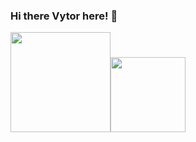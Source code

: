 ### Hi there Vytor here! 👋

<div>
  <a href="https://github.com/vytorJS">
  <img height="160em" src="https://github-readme-stats.vercel.app/api?username=vytor-rosa&show_icons=true&theme=jolly&include_all_commits=true&count_private=true"><img height="120em" src="https://github-readme-stats.vercel.app/api/top-langs/?username=vytor-rosa&layout=compact&langs_count=3&theme=jolly">
</div>
